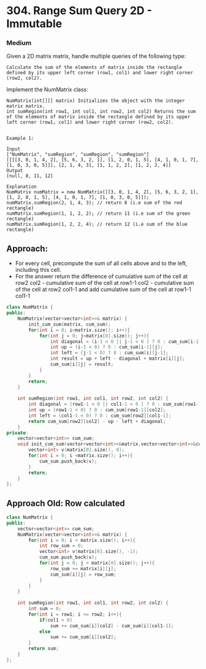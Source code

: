 # 304. Range Sum Query 2D - Immutable
### Medium

Given a 2D matrix matrix, handle multiple queries of the following type:

    Calculate the sum of the elements of matrix inside the rectangle defined by its upper left corner (row1, col1) and lower right corner (row2, col2).

Implement the NumMatrix class:

    NumMatrix(int[][] matrix) Initializes the object with the integer matrix matrix.
    int sumRegion(int row1, int col1, int row2, int col2) Returns the sum of the elements of matrix inside the rectangle defined by its upper left corner (row1, col1) and lower right corner (row2, col2).


    Example 1:

    Input
    ["NumMatrix", "sumRegion", "sumRegion", "sumRegion"]
    [[[[3, 0, 1, 4, 2], [5, 6, 3, 2, 1], [1, 2, 0, 1, 5], [4, 1, 0, 1, 7], [1, 0, 3, 0, 5]]], [2, 1, 4, 3], [1, 1, 2, 2], [1, 2, 2, 4]]
    Output
    [null, 8, 11, 12]

    Explanation
    NumMatrix numMatrix = new NumMatrix([[3, 0, 1, 4, 2], [5, 6, 3, 2, 1], [1, 2, 0, 1, 5], [4, 1, 0, 1, 7], [1, 0, 3, 0, 5]]);
    numMatrix.sumRegion(2, 1, 4, 3); // return 8 (i.e sum of the red rectangle)
    numMatrix.sumRegion(1, 1, 2, 2); // return 11 (i.e sum of the green rectangle)
    numMatrix.sumRegion(1, 2, 2, 4); // return 12 (i.e sum of the blue rectangle)

## Approach:
* For every cell, precompute the sum of all cells above and to the left, including this cell.
* For the answer return the difference of cumulative sum of the cell at row2 col2 - cumulative sum of the cell at row1-1 col2  - cumulative sum of the cell at row2 col1-1 and add cumulative sum of the cell at row1-1 col1-1

```cpp
class NumMatrix {
public:
    NumMatrix(vector<vector<int>>& matrix) {
        init_cum_sum(matrix, cum_sum);
        for(int i = 0; i<matrix.size(); i++){
            for(int j = 0; j<matrix[0].size(); j++){
                int diagonal = (i-1 < 0 || j-1 < 0 ) ? 0 : cum_sum[i-1][j-1];
                int up = (i-1 < 0) ? 0 : cum_sum[i-1][j];
                int left = (j-1 < 0) ? 0 : cum_sum[i][j-1];
                int result = up + left - diagonal + matrix[i][j];
                cum_sum[i][j] = result;
            }
        }
        return;
    }
    
    int sumRegion(int row1, int col1, int row2, int col2) {
        int diagonal = (row1-1 < 0 || col1-1 < 0 ) ? 0 : cum_sum[row1-1][col1-1];
        int up = (row1-1 < 0) ? 0 : cum_sum[row1-1][col2];
        int left = (col1-1 < 0) ? 0 : cum_sum[row2][col1-1];
        return cum_sum[row2][col2] - up - left + diagonal;
    }
private:
    vector<vector<int>> cum_sum;
    void init_cum_sum(vector<vector<int>>&matrix,vector<vector<int>>&cum_sum){
        vector<int> v(matrix[0].size(), 0);
        for(int i = 0; i <matrix.size(); i++){
            cum_sum.push_back(v);
        }
        return;
    }
};
```

## Approach Old: Row calculated
```cpp
class NumMatrix {
public:
    vector<vector<int>> cum_sum;
    NumMatrix(vector<vector<int>>& matrix) {
        for(int i = 0; i < matrix.size(); i++){
            int row_sum = 0;
            vector<int> v(matrix[0].size(), -1);
            cum_sum.push_back(v);
            for(int j = 0; j < matrix[0].size(); j++){
                row_sum += matrix[i][j];
                cum_sum[i][j] = row_sum;
            }
        }
    }
    
    int sumRegion(int row1, int col1, int row2, int col2) {
        int sum = 0;
        for(int i = row1; i <= row2; i++){
            if(col1 > 0)
                sum += cum_sum[i][col2] - cum_sum[i][col1-1];
            else
                sum += cum_sum[i][col2];
        }
        return sum;
    }
};
```